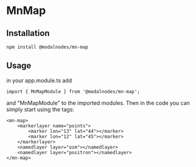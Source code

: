 # MnMap

## Installation
    npm install @modalnodes/mn-map

## Usage
in your app.module.ts add 
    
    import { MnMapModule } from '@modalnodes/mn-map';

and "MnMapModule" to the imported modules. Then in the code you can simply start using the tags:

    <mn-map>
        <markerlayer name="points">
            <marker lon="13" lat="44"></marker>
            <marker lon="12" lat="45"></marker>
        </markerlayer>
        <namedlayer layer="osm"></namedlayer>
        <namedlayer layer="positron"></namedlayer>
    </mn-map>